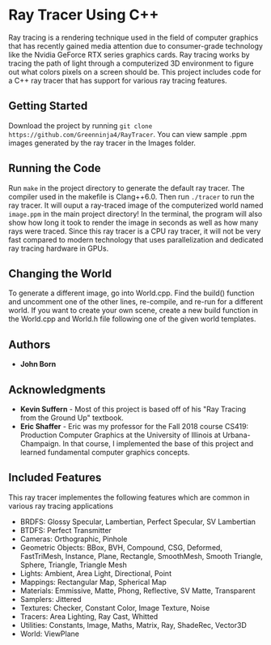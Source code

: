 # Ray Tracer Using C++

Ray tracing is a rendering technique used in the field of computer graphics that has recently gained media attention due to consumer-grade technology like the Nvidia GeForce RTX series graphics cards. Ray tracing works by tracing the path of light through a computerized 3D environment to figure out what colors pixels on a screen should be. This project includes code for a C++ ray tracer that has support for various ray tracing features.

## Getting Started

Download the project by running `git clone https://github.com/Greenninja4/RayTracer`. You can view sample .ppm images generated by the ray tracer in the Images folder.

## Running the Code

Run `make` in the project directory to generate the default ray tracer. The compiler used in the makefile is Clang++6.0. Then run `./tracer` to run the ray tracer. It will ouput a ray-traced image of the computerized world named `image.ppm` in the main project directory! In the terminal, the program will also show how long it took to render the image in seconds as well as how many rays were traced. Since this ray tracer is a CPU ray tracer, it will not be very fast compared to modern technology that uses parallelization and dedicated ray tracing hardware in GPUs.

## Changing the World

To generate a different image, go into World.cpp. Find the build() function and uncomment one of the other lines, re-compile, and re-run for a different world. If you want to create your own scene, create a new build function in the World.cpp and World.h file following one of the given world templates.

## Authors

* **John Born**

## Acknowledgments

* **Kevin Suffern** - Most of this project is based off of his "Ray Tracing from the Ground Up" textbook.
* **Eric Shaffer** - Eric was my professor for the Fall 2018 course CS419: Production Computer Graphics at the University of Illinois at Urbana-Champaign. In that course, I implemented the base of this project and learned fundamental computer graphics concepts.

## Included Features
This ray tracer implementes the following features which are common in various ray tracing applications
* BRDFS: Glossy Specular, Lambertian, Perfect Specular, SV Lambertian
* BTDFS: Perfect Transmitter
* Cameras: Orthographic, Pinhole
* Geometric Objects: BBox, BVH, Compound, CSG, Deformed, FastTriMesh, Instance, Plane, Rectangle, SmoothMesh, Smooth Triangle, Sphere, Triangle, Triangle Mesh
* Lights: Ambient, Area Light, Directional, Point
* Mappings: Rectangular Map, Spherical Map
* Materials: Emmissive, Matte, Phong, Reflective, SV Matte, Transparent
* Samplers: Jittered
* Textures: Checker, Constant Color, Image Texture, Noise
* Tracers: Area Lighting, Ray Cast, Whitted
* Utilities: Constants, Image, Maths, Matrix, Ray, ShadeRec, Vector3D
* World: ViewPlane